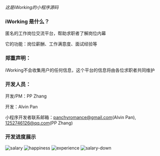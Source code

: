 *这是iWorking的小程序源码*   
### iWorking 是什么？

匿名的工作岗位交流平台，帮助求职者了解岗位内幕

它的功能：岗位薪酬、工作满意度、面试经验等
    
### 郑重声明：
iWorking不会收集用户的任何信息，这个平台的信息将由各位求职者共同维护

### 开发人员：
开发/PM：PP Zhang

开发：Alvin Pan

小程序开发者联系邮箱：panchyromance@gmail.com(Alvin Pan), 1252746126@qq.com(PP Zhang)

### 开发进度展示

![salary](https://img-blog.csdnimg.cn/ef40dfe5edfa4b0fab920fd7a67f6259.PNG?x-oss-process=image/watermark,type_d3F5LXplbmhlaQ,shadow_50,text_Q1NETiBA5r2Y5om_6L-c,size_20,color_FFFFFF,t_70,g_se,x_16#pic_center)
![happiness](https://img-blog.csdnimg.cn/62180f06d9bb420f9441cb3b00ac8d53.PNG?x-oss-process=image/watermark,type_d3F5LXplbmhlaQ,shadow_50,text_Q1NETiBA5r2Y5om_6L-c,size_20,color_FFFFFF,t_70,g_se,x_16#pic_center)
![experience](https://img-blog.csdnimg.cn/9dc38192631b47c1a4e724d485e537c6.PNG?x-oss-process=image/watermark,type_d3F5LXplbmhlaQ,shadow_50,text_Q1NETiBA5r2Y5om_6L-c,size_20,color_FFFFFF,t_70,g_se,x_16#pic_center)
![salary-down](https://img-blog.csdnimg.cn/575524b395e5492f8e8ddd2971649786.PNG?x-oss-process=image/watermark,type_d3F5LXplbmhlaQ,shadow_50,text_Q1NETiBA5r2Y5om_6L-c,size_20,color_FFFFFF,t_70,g_se,x_16#pic_center)




